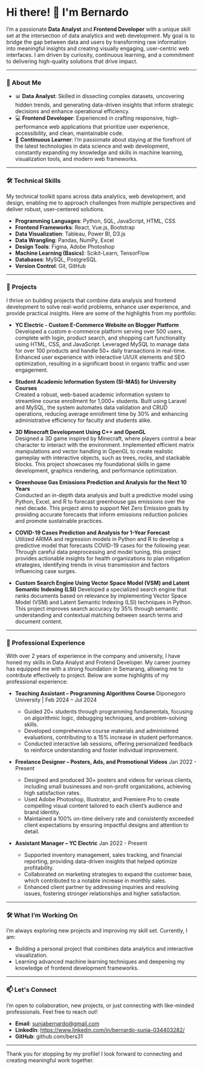 # Hi there! 👋 I'm Bernardo

I’m a passionate **Data Analyst** and **Frontend Developer** with a unique skill set at the intersection of data analytics and web development. My goal is to bridge the gap between data and users by transforming raw information into meaningful insights and creating visually engaging, user-centric web interfaces. I am driven by curiosity, continuous learning, and a commitment to delivering high-quality solutions that drive impact.

---

### 💼 About Me
- 📊 **Data Analyst**: Skilled in dissecting complex datasets, uncovering hidden trends, and generating data-driven insights that inform strategic decisions and enhance operational efficiency.
- 💻 **Frontend Developer**: Experienced in crafting responsive, high-performance web applications that prioritize user experience, accessibility, and clean, maintainable code.
- 🚀 **Continuous Learner**: I’m passionate about staying at the forefront of the latest technologies in data science and web development, constantly expanding my knowledge and skills in machine learning, visualization tools, and modern web frameworks.

---

### 🛠️ Technical Skills
My technical toolkit spans across data analytics, web development, and design, enabling me to approach challenges from multiple perspectives and deliver robust, user-centered solutions.
- **Programming Languages**: Python, SQL, JavaScript, HTML, CSS
- **Frontend Frameworks**: React, Vue.js, Bootstrap
- **Data Visualization**: Tableau, Power BI, D3.js
- **Data Wrangling**: Pandas, NumPy, Excel
- **Design Tools**: Figma, Adobe Photoshop
- **Machine Learning (Basics)**: Scikit-Learn, TensorFlow
- **Databases**: MySQL, PostgreSQL
- **Version Control**: Git, GitHub

---

### 🌟 Projects
I thrive on building projects that combine data analysis and frontend development to solve real-world problems, enhance user experience, and provide practical insights. Here are some of the highlights from my portfolio:

- **YC Electric - Custom E-Commerce Website on Blogger Platform**  
  Developed a custom e-commerce platform serving over 500 users, complete with login, product search, and shopping cart functionality using HTML, CSS, and JavaScript. Leveraged MySQL to manage data for over 100 products and handle 50+ daily transactions in real-time. Enhanced user experience with interactive UI/UX elements and SEO optimization, resulting in a significant boost in organic traffic and user engagement.

- **Student Academic Information System (SI-MAS) for University Courses**  
  Created a robust, web-based academic information system to streamline course enrollment for 1,000+ students. Built using Laravel and MySQL, the system automates data validation and CRUD operations, reducing average enrollment time by 30% and enhancing administrative efficiency for faculty and students alike.

- **3D Minecraft Development Using C++ and OpenGL**  
  Designed a 3D game inspired by Minecraft, where players control a bear character to interact with the environment. Implemented efficient matrix manipulations and vector handling in OpenGL to create realistic gameplay with interactive objects, such as trees, rocks, and stackable blocks. This project showcases my foundational skills in game development, graphics rendering, and performance optimization.

- **Greenhouse Gas Emissions Prediction and Analysis for the Next 10 Years**  
  Conducted an in-depth data analysis and built a predictive model using Python, Excel, and R to forecast greenhouse gas emissions over the next decade. This project aims to support Net Zero Emission goals by providing accurate forecasts that inform emissions reduction policies and promote sustainable practices.

- **COVID-19 Cases Prediction and Analysis for 1-Year Forecast**  
  Utilized ARIMA and regression models in Python and R to develop a predictive model that forecasts COVID-19 cases for the following year. Through careful data preprocessing and model tuning, this project provides actionable insights for health organizations to plan mitigation strategies, identifying trends in virus transmission and factors influencing case surges.
  
- **Custom Search Engine Using Vector Space Model (VSM) and Latent Semantic Indexing (LSI)**
  Developed a specialized search engine that ranks documents based on relevance by implementing Vector Space Model (VSM) and Latent Semantic Indexing (LSI) techniques in Python. This project improves search accuracy by 35% through semantic understanding and contextual matching between search terms and document content.
---

### 💼 Professional Experience
With over 2 years of experience in the company and university, I have honed my skills in Data Analyst and Frotend Developer. My career journey has equipped me with a strong foundation in Semarang, allowing me to contribute effectively to project. Below are some highlights of my professional experience:

- **Teaching Assistant – Programming Algorithms Course**
  Diponegoro University | Feb 2024 – Jul 2024
  
  - Guided 20+ students through programming fundamentals, focusing on algorithmic logic, debugging techniques, and problem-solving skills.
  - Developed comprehensive course materials and administered evaluations, contributing to a 15% increase in student performance.
  - Conducted interactive lab sessions, offering personalized feedback to reinforce understanding and foster individual improvement.

- **Freelance Designer – Posters, Ads, and Promotional Videos**
  Jan 2022 - Present

  - Designed and produced 30+ posters and videos for various clients, including small businesses and non-profit organizations, achieving high satisfaction rates.
  - Used Adobe Photoshop, Illustrator, and Premiere Pro to create compelling visual content tailored to each client’s audience and brand identity.
  - Maintained a 100% on-time delivery rate and consistently exceeded client expectations by ensuring impactful designs and attention to detail.
    
- **Assistant Manager – YC Electric**
  Jan 2022 - Present

  - Supported inventory management, sales tracking, and financial reporting, providing data-driven insights that helped optimize profitability.
  - Collaborated on marketing strategies to expand the customer base, which contributed to a notable increase in monthly sales.
  - Enhanced client partner by addressing inquiries and resolving issues, fostering stronger relationships and higher satisfaction.

---

### 🛠️ What I’m Working On
I’m always exploring new projects and improving my skill set. Currently, I am:

- Building a personal project that combines data analytics and interactive visualization.
- Learning advanced machine learning techniques and deepening my knowledge of frontend development frameworks.

---
  
### 📫 Let's Connect
I’m open to collaboration, new projects, or just connecting with like-minded professionals. Feel free to reach out!
- **Email**: suniabernardo@gmail.com
- **LinkedIn**: https://www.linkedin.com/in/bernardo-sunia-034403282/
- **GitHub**: github.com/bers31

---

Thank you for stopping by my profile! I look forward to connecting and creating meaningful work together.
